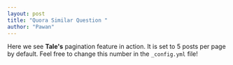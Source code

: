 ```yaml
---
layout: post
title: "Quora Similar Question "
author: "Pawan"
---
```


Here we see **Tale's** pagination feature in action. It is set to 5 posts per page by default. Feel free to change this number in the `_config.yml` file!
